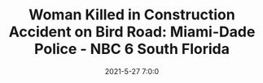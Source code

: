 ---
"title": "Woman Killed in Construction Accident on Bird Road: Miami-Dade Police - NBC 6 South Florida"
"date": "2021-5-27 7:0:0"
"feed_name": "GOOGLENEWSCONSTRUCTION"
"feed_website": "https://news.google.com/search?q=construction%2Bincident&hl=en-US&gl=US&ceid=US:en"
"feed_rss": "https://news.google.com/rss/search?q=construction%2Bincident&hl=en-US&gl=US&ceid=US:en"
"link": "https://www.nbcmiami.com/news/local/woman-killed-in-construction-accident-on-bird-road-miami-dade-police/2460613/"
"file": "_posts/2021-1-1-81a2838dd27ec38421a2aecbf09e023d22a94be4.md"
"accident": "1"
"drilling": "1"
---
